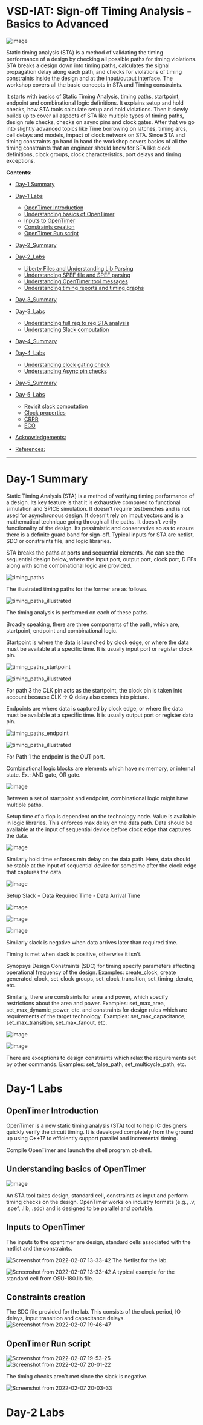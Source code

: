 # VSD-IAT: Sign-off Timing Analysis - Basics to Advanced
![image](https://user-images.githubusercontent.com/73732594/152016610-be3ef4c8-601c-40e7-af85-91dc3ae9b2a4.png)

Static timing analysis (STA) is a method of validating the timing performance of a design by checking all possible paths for timing violations. STA breaks a design down into timing paths, calculates the signal propagation delay along each path, and checks for violations of timing constraints inside the design and at the input/output interface.  The workshop covers all the basic concepts in STA and Timing constraints. 

It starts with basics of Static Timing Analysis, timing paths, startpoint, endpoint and combinational logic definitions. It explains setup and hold checks, how STA tools calculate setup and hold violations. Then it slowly builds up to cover all aspects of STA like multiple types of timing paths, design rule checks, checks on async pins and clock gates. After that we go into slightly advanced topics like Time borrowing on latches, timing arcs, cell delays and models, impact of clock network on STA. Since STA and timing constraints go hand in hand the workshop covers basics of all the timing constraints that an engineer should know for STA like clock definitions, clock groups, clock characteristics, port delays and timing exceptions. 

**Contents:**

<!-- @import "[TOC]" {cmd="toc" depthFrom=2 depthTo=6 orderedList=false`} -->

<!-- code_chunk_output -->

- [Day-1 Summary](#day-1-summary)
	
- [Day-1 Labs](#day-1-labs)
  - [OpenTimer Introduction](#ot_Intro)
  - [Understanding basics of OpenTimer](#ot_basics)
  - [Inputs to OpenTimer](#ot_inputs)
  - [Constraints creation](#constraints)
  - [OpenTimer Run script](#ot_run)  
- [Day-2_Summary](#day-2-summary)
  
- [Day-2_Labs](#day-2-labs)
  - [Liberty Files and Understanding Lib Parsing](#liberty_files_and_understanding_lib_parsing)
  - [Understanding SPEF file and SPEF parsing](#understanding_spef_file_and_spef_parsing)
  - [Understanding OpenTimer tool messages](#understanding_opentimer_tool_messages)
  - [Understanding timing reports and timing graphs](#understanding_timing_reports_and_timing_graphs)
- [Day-3_Summary](#day-3-summary)
 
- [Day-3_Labs](#day-3-labs)
  - [Understanding full reg to reg STA analysis](#reg-sta)
  - [Understanding Slack computation](#slack-computation)
  
- [Day-4_Summary](#day-4-summary)
  
- [Day-4_Labs](#day-4-labs)
  - [Understanding clock gating check](#understanding-clock-gating)
  - [Understanding Async pin checks](#understanding-async-check)
  
- [Day-5_Summary](#day-5-summary)

- [Day-5_Labs](#day-5-labs)
  - [Revisit slack computation](#revisit-slack)
  - [Clock properties](#clockproperties)
  - [CRPR](#crpr)
  - [ECO](#eco)
- [Acknowledgements:](#acknowledgements)
- [References:](#references)

<!-- /code_chunk_output -->

---

# Day-1 Summary

Static Timing Analysis (STA) is a method of verifying timing performance of a design. Its key feature is that it is exhaustive compared to functional simulation and SPICE simulation. It doesn't require testbenches and is not used for asynchronous design. It doesn't rely on imput vectors and is a mathematical technique going through all the paths. It doesn't verify functionality of the design. Its pessimistic and conservative so as to ensure there is a definite guard band for sign-off. Typical inputs for STA are netlist, SDC or constraints file, and logic libraries.

STA breaks the paths at ports and sequential elements. We can see the sequential design below, where the input port, output port, clock port, D FFs along with some combinational logic are provided.

![timing_paths](https://user-images.githubusercontent.com/73732594/152146866-7672ff33-34cd-43f1-b77c-705dddb616be.png)

The illustrated timing paths for the former are as follows.

![timing_paths_illustrated](https://user-images.githubusercontent.com/73732594/152146941-96eda29e-9930-455a-97a6-c7cc5888fcce.png)

The timing analysis is performed on each of these paths.

Broadly speaking, there are three components of the path, which are, startpoint, endpoint and combinational logic.

Startpoint is where the data is launched by clock edge, or where the data must be available at a specific time. It is usually input port or register clock pin.

![timing_paths_startpoint](https://user-images.githubusercontent.com/73732594/152147843-6aa33146-8fe0-48e6-bea1-f55e19a86118.png)

![timing_paths_illustrated](https://user-images.githubusercontent.com/73732594/152146941-96eda29e-9930-455a-97a6-c7cc5888fcce.png)

For path 3 the CLK pin acts as the startpoint, the clock pin is taken into account because CLK -> Q delay also comes into picture.

Endpoints are where data is captured by clock edge, or where the data must be available at a specific time. It is usually output port or register data pin.

![timing_paths_endpoint](https://user-images.githubusercontent.com/73732594/152150078-5f617b9d-e4d8-4241-8696-17f4681b8191.png)

![timing_paths_illustrated](https://user-images.githubusercontent.com/73732594/152146941-96eda29e-9930-455a-97a6-c7cc5888fcce.png)

For Path 1 the endpoint is the OUT port.

Combinational logic blocks are elements which have no memory, or internal state. Ex.: AND gate, OR gate.

![image](https://user-images.githubusercontent.com/73732594/152150767-53a44b3e-61ec-451b-9185-401d6bff34c6.png)

Between a set of startpoint and endpoint, combinational logic might have multiple paths.

Setup time of a flop is dependent on the technology node. Value is available in logic libraries. This enforces max delay on the data path. Data should be available at the input of sequential device before clock edge that captures the data.

![image](https://user-images.githubusercontent.com/73732594/152221237-7cc71843-1cef-44cc-b903-1275ad4b2ef3.png)

Similarly hold time enforces min delay on the data path. Here, data should be stable at the input of sequential device for sometime after the clock edge that captures the data.

![image](https://user-images.githubusercontent.com/73732594/152221593-aa146a22-398a-44af-a4cd-27f9db709c0a.png)

Setup Slack = Data Required Time - Data Arrival Time

![image](https://user-images.githubusercontent.com/73732594/152223076-3592fd9d-e6a9-4aef-8ac7-20fe1ff30179.png)

![image](https://user-images.githubusercontent.com/73732594/152223261-51bbe8a9-342f-4607-98a6-94cd2ee1e810.png)

![image](https://user-images.githubusercontent.com/73732594/152223649-c6498fd7-dd4d-4a93-bf82-0c9521ae339a.png)

Similarly slack is negative when data arrives later than required time.

Timing is met when slack is positive, otherwise it isn't.

Synopsys Design Constraints (SDC) for timing specify parameters affecting operational frequency of the design. Examples: create_clock, create generated_clock, set_clock groups, set_clock_transition, set_timing_derate, etc.

Similarly, there are constraints for area and power, which specify restrictions about the area and power. Examples: set_max_area, set_max_dynamic_power, etc. and constraints for design rules which are requirements of the target technology. Examples: set_max_capacitance, set_max_transition, set_max_fanout, etc. 

![image](https://user-images.githubusercontent.com/73732594/152229305-fe96fbf0-5856-452f-ac50-7ee252fee69b.png)

![image](https://user-images.githubusercontent.com/73732594/152229547-92c342da-9c4f-4fd5-a6cf-7d3b8cde17b9.png)

There are exceptions to design constraints which relax the requirements set by other commands. Examples: set_false_path, set_multicycle_path, etc.

# Day-1 Labs

## OpenTimer Introduction

OpenTimer is a new static timing analysis (STA) tool to help IC designers quickly verify the circuit timing. It is developed completely from the ground up using C++17 to efficiently support parallel and incremental timing. 

Compile OpenTimer and launch the shell program ot-shell.

## Understanding basics of OpenTimer

![image](https://user-images.githubusercontent.com/73732594/152780811-db8cd8d6-5b3e-4932-a504-b1ab46e57eed.png)

An STA tool takes design, standard cell, constraints as input and perform timing checks on the design. OpenTimer works on industry formats (e.g., .v, .spef, .lib, .sdc) and is designed to be parallel and portable.

## Inputs to OpenTimer

The inputs to the opentimer are design, standard cells associated with the netlist and the constraints.
 
![Screenshot from 2022-02-07 13-33-42](https://user-images.githubusercontent.com/73732594/152804282-a78572ba-9ba0-4f8c-b8d6-5331f0b7b408.png)
The Netlist for the lab.

![Screenshot from 2022-02-07 13-33-42](https://user-images.githubusercontent.com/73732594/152804739-04a6178c-a739-4655-b760-b46288af2a59.png)
A typical example for the standard cell from OSU-180.lib file.

## Constraints creation

The SDC file provided for the lab. This consists of the clock period, IO delays, input transition and capacitance delays. 
![Screenshot from 2022-02-07 19-46-47](https://user-images.githubusercontent.com/73732594/152805399-8f6b8c8b-793b-4286-81aa-5d88c9deecd8.png)

## OpenTimer Run script

![Screenshot from 2022-02-07 19-53-25](https://user-images.githubusercontent.com/73732594/152807446-c8a6da52-7e15-4342-b0d1-dad8deb7080b.png)
![Screenshot from 2022-02-07 20-01-22](https://user-images.githubusercontent.com/73732594/152807613-00e5c962-5d94-49b0-b1d2-c807d755e1bb.png)

The timing checks aren't met since the slack is negative.

![Screenshot from 2022-02-07 20-03-33](https://user-images.githubusercontent.com/73732594/152808162-776920d1-3ba1-449d-a0bf-13c76edbce7a.png)

# Day-2 Labs





 





 

 
 










